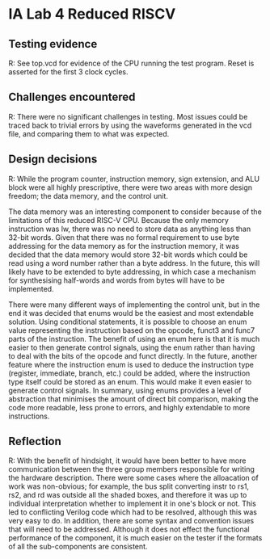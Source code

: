 # IA Lab 4 Reduced RISCV

## Testing evidence

R: See top.vcd for evidence of the CPU running the test program. Reset is asserted for the first 3 clock cycles.

## Challenges encountered

R: There were no significant challenges in testing. Most issues could be traced back to trivial errors by using the waveforms generated in the vcd file, and comparing them to what was expected.

## Design decisions

R: While the program counter, instruction memory, sign extension, and ALU block were all highly prescriptive, there were two areas with more design freedom; the data memory, and the control unit.

The data memory was an interesting component to consider because of the limitations of this reduced RISC-V CPU. Because the only memory instruction was lw, there was no need to store data as anything less than 32-bit words. Given that there was no formal requirement to use byte addressing for the data memory as for the instruction memory, it was decided that the data memory would store 32-bit words which could be read using a word number rather than a byte address. In the future, this will likely have to be extended to byte addressing, in which case a mechanism for synthesising half-words and words from bytes will have to be implemented.

There were many different ways of implementing the control unit, but in the end it was decided that enums would be the easiest and most extendable solution. Using conditional statements, it is possible to choose an enum value representing the instruction based on the opcode, funct3 and func7 parts of the instruction. The benefit of using an enum here is that it is much easier to then generate control signals, using the enum rather than having to deal with the bits of the opcode and funct directly. In the future, another feature where the instruction enum is used to deduce the instruction type (register, immediate, branch, etc.) could be added, where the instruction type itself could be stored as an enum. This would make it even easier to generate control signals. In summary, using enums provides a level of abstraction that minimises the amount of direct bit comparison, making the code more readable, less prone to errors, and highly extendable to more instructions.

## Reflection

R: With the benefit of hindsight, it would have been better to have more communication between the three group members responsible for writing the hardware description. There were some cases where the alloacation of work was non-obvious; for example, the bus split converting instr to rs1, rs2, and rd was outside all the shaded boxes, and therefore it was up to individual interpretation whether to implement it in one's block or not. This led to conflicting Verilog code which had to be resolved, although this was very easy to do. In addition, there are some syntax and convention issues that will need to be addressed. Although it does not effect the functional performance of the component, it is much easier on the tester if the formats of all the sub-components are consistent.